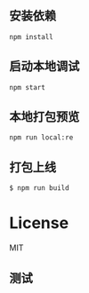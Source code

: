 ## 安装依赖

```
npm install
```

## 启动本地调试

```
npm start
```

## 本地打包预览

```
npm run local:re
```

## 打包上线

```
$ npm run build
```

# License

MIT

## 测试
